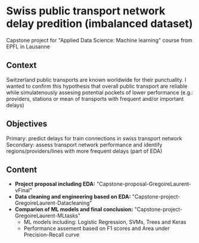 # Swiss public transport network delay predition (imbalanced dataset)
Capstone project for "Applied Data Science: Machine learning" course from EPFL in Lausanne

## Context
Switzerland public transports are known worldwide for their punctuality. I wanted to confirm this hypothesis that overall public transport are reliable while simulatenously assesing potential pockets of lower performance (e.g.: providers, stations or mean of transports with frequent and/or important delays)

## Objectives
Primary: predict delays for train connections in swiss transport network
<br> Secondary: assess transport network performance and identify regions/providers/lines with more frequent delays (part of EDA)

## Content
* **Project proposal including EDA:** "Capstone-proposal-GregoireLaurent-vFinal"
* **Data cleaning and engineering based on EDA:** "Capstone-project-GregoireLaurent-Datacleaning"
* **Comparion of ML models and final conclusion:** "Capstone-project-GregoireLaurent-MLtasks"
  * ML models including: Logistic Regression, SVMs, Trees and Keras
  * Performance assement based on F1 scores and Area under Precision-Recall curve

